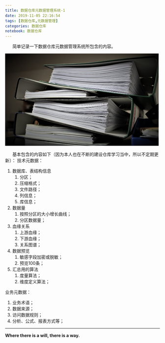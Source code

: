 ```yaml
---
title: 数据仓库元数据管理系统-1
date: 2019-11-05 22:16:54
tags: [数据仓库,元数据管理]
categories: 数据仓库
notebook: 数据仓库
---
```


&nbsp;&nbsp;&nbsp;&nbsp;&nbsp;&nbsp;简单记录一下数据仓库元数据管理系统所包含的内容。

<img src="数据仓库元数据管理系统-1/metadata_administration.jpeg" width="500" height="300"/>

<!-- more -->

&nbsp;&nbsp;&nbsp;&nbsp;&nbsp;&nbsp;基本包含的内容如下（因为本人也在不断的建设仓库学习当中，所以不定期更新）：
技术元数据：
1. 数据库、表结构信息
   1. 分区；
   2. 压缩格式；
   3. 文件路径；
   4. 列信息；
   5. 库信息；
2. 数据量
   1. 按照分区的大小增长曲线；
   2. 分区数据量；
3. 血缘关系
   1. 上游血缘；
   2. 下游血缘；
   3. 关系图谱；
4. 数据预览
   1. 敏感字段加密或脱敏；
   2. 预览100条；
5. 汇总用的算法
   1. 度量算法；
   2. 维度定义算法；

业务元数据：
1. 业务术语；
2. 数据来源；
3. 访问数据规则；
4. 分析、公式、报表方式等；

- - -
<b>Where there is a will, there is a way.</b>
